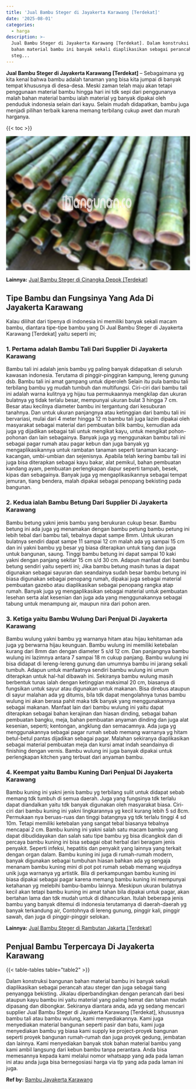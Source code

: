 ```yaml
---
title: 'Jual Bambu Steger di Jayakerta Karawang [Terdekat]'
date: '2025-08-01'
categories:
  - harga
description: >-
  Jual Bambu Steger di Jayakerta Karawang [Terdekat]. Dalam konstruksi bangunan
  bahan material bambu ini banyak sekali diaplikasikan sebagai perancah atau
  steg...
---
```


**Jual Bambu Steger di Jayakerta Karawang \[Terdekat\]** – Sebagaimana yg kita kenal bahwa bambu adalah tanaman yang bisa kita jumpai di banyak tempat khususnya di desa-desa. Meski zaman telah maju akan tetapi penggunaan material bambu hingga hari ini tdk sepi dari penggunanya malah bahan material bambu ialah material yg banyak dipakai oleh penduduk indonesia selain dari kayu. Selain mudah didapatkan, bambu juga menjadi pilihan terbaik karena memang terbilang cukup awet dan murah harganya.

{{< toc >}}

![Jual Bambu Steger di Jayakerta Karawang [Terdekat]](/images/jual-bambu-tali-15.png)

**Lainnya:** [Jual Bambu Steger di Cinangka Depok \[Terdekat\]](https://bambu.bangunan.co/jual-bambu-steger-di-cinangka-depok-terdekat/)

## Tipe Bambu dan Fungsinya Yang Ada Di Jayakerta Karawang

Kalau dilihat dari tipenya di indonesia ini memiliki banyak sekali macam bambu, diantara tipe-tipe bambu yang Di Jual Bambu Steger di Jayakerta Karawang \[Terdekat\] yaitu seperti ini;

### 1\. Pertama adalah Bambu Tali Dari Supplier Di Jayakerta Karawang

Bambu tali ini adalah jenis bambu yg paling banyak didapatkan di seluruh kawasan indonesia. Terutama di pinggir-pinggiran kampung, lereng gunung dsb. Bambu tali ini amat gampang untuk diperoleh Selain itu pula bambu tali terbilang bambu yg mudah tumbuh dan multifungsi. Ciri-ciri dari bambu tali ini adalah warna kulitnya yg hijau tua permukaannya mengkilap dan ukuran bulatnya yg tidak terlalu besar, mempunyai ukuran bulat 3 hingga 7 cm. Besar atau kecilnya diameter bambu ini tergantung dari kesuburan tanahnya. Dan untuk ukuran panjangnya atau ketinggian dari bambu tali ini bervariasi, mulai dari 4 meter hingga 12 m bambu tali juga lazim dipakai oleh masyarakat sebagai material dari pembuatan bilik bambu, kemudian ada juga yg dijadikan sebagai tali untuk mengikat kayu, untuk mengikat pohon-pohonan dan lain sebagainya. Banyak juga yg menggunakan bambu tali ini sebagai pagar rumah atau pagar kebun dan juga banyak yg mengaplikasikannya untuk rambatan tanaman seperti tanaman kacang-kacangan, umbi-umbian dan sejenisnya. Apabila telah kering bambu tali ini juga bisa diterapkan sebagai kayu bakar, alat pemikul, bahan pembuatan kandang ayam, pembuatan perlengkapan dapur seperti tampah, besek, kipas dan sebagainya. Banyak juga yg mengaplikasikannya sebagai tempat jemuran, tiang bendera, malah dipakai sebagai penopang bekisting pada bangunan.

### 2\. Kedua ialah Bambu Betung Dari Supplier Di Jayakerta Karawang

Bambu betung yakni jenis bambu yang berukuran cukup besar. Bambu betung ini ada juga yg menamakan dengan bambu petung bambu petung ini lebih tebal dari bambu tali, tebalnya dapat sampe 8mm. Untuk ukuran bulatnya sendiri dapat sampe 11 sampai 12 cm malah ada yg sampai 15 cm dan ini yakni bambu yg besar yg biasa diterapkan untuk tiang dan juga untuk bangunan, saung. Tinggi bambu betung ini dapat sampai 10 kaki yakni dengan panjang sekitar 15 cm s/d 30 cm. Adapun manfaat dari bambu betung sendiri yaitu seperti ini; Jika bambu betung masih tunas ia dapat digunakan sebagai sayuran dan seandainya sudah besar bambu betung ini biasa digunakan sebagai penopang rumah, dipakai juga sebagai material pembuatan gazebo atau diaplikasikan sebagai penopang rangka atap rumah. Banyak juga yg mengaplikasikan sebagai material untuk pembuatan lesehan serta alat kesenian dan juga ada yang menggunakannya sebagai tabung untuk menampung air, maupun nira dari pohon aren.

### 3\. Ketiga yaitu Bambu Wulung Dari Penjual Di Jayakerta Karawang

Bambu wulung yakni bambu yg warnanya hitam atau hijau kehitaman ada juga yg berwarna hijau keunguan. Bambu wulung ini memiliki ketebalan kurang dari 8mm dan dengan diameter 5 s/d 12 cm. Dan panjangnya bambu wulung ini lazimnya antara 7 sampai 18 m cukup panjang. Bambu wulung ini bisa didapat di lereng-lereng gunung dan umumnya bambu ini jarang sekali tumbuh. Adapun untuk manfaatnya sendiri bambu wulung ini umum diterapkan untuk hal-hal dibawah ini. Sekiranya bambu wulung masih berbentuk tunas ialah dengan ketinggian maksimal 20 cm, biasanya di fungsikan untuk sayur atau digunakan untuk makanan. Bisa direbus ataupun di sayur malahan ada yg ditumis, bila tdk dapat mengolahnya tunas bambu wulung ini akan berasa pahit maka tdk banyak yang menggunakannya sebagai makanan. Manfaat lain dari bambu wulung ini yaitu dapat diterapkan sebagai bahan kerajinan dan hiasan dinding, sebagai bahan pembuatan bangku, meja, bahan pembuatan anyaman dinding dan juga alat kesenian, seperti; kentongan, angklung dan semacamnya. Ada juga yg menggunakannya sebagai pagar rumah sebab memang warnanya yg hitam betul-betul pantas dijadikan sebagai pagar. Malahan sekiranya diaplikasikan sebagai material pembuatan meja dan kursi amat indah seandainya di finishing dengan vernis. Bambu wulung ini juga banyak dipakai untuk perlengkapan kitchen yang terbuat dari anyaman bambu.

### 4\. Keempat yaitu Bambu Kuning Dari Penjual Di Jayakerta Karawang

Bambu kuning ini yakni jenis bambu yg terbilang sulit untuk didapat sebab memang tdk tumbuh di semua daerah. Juga yang fungsinya tdk terlalu dapat diandalkan yaitu tdk banyak digunakan oleh masyarakat biasa. Ciri-ciri dari bambu kuning ini yakni lingkarannya yg kecil kurang lebih 5 sd 8cm. Permukaan nya beruas-ruas dan tinggi batangnya yg tdk terlalu tinggi 4 sd 10m. Tetapi memiliki ketebalan yang sangat tebal biasanya tebalnya mencapai 2 cm. Bambu kuning ini yakni salah satu macam bambu yang dapat dibudidayakan dan salah satu tipe bambu yg bisa dicangkok dan di percaya bambu kuning ini bisa sebagai obat herbal dari beragam jenis penyakit. Seperti infeksi, hepatitis dan penyakit yang lainnya yang terkait dengan organ dalam. Bambu kuning ini juga di rumah-rumah modern, banyak digunakan sebagai tumbuhan hiasan bahkan ada yg sengaja menanam bambu kuning mini di pot pot rumah sebab memang wujudnya unik juga warnanya yg artistik. Bila di perkampungan bambu kuning ini biasa dipakai sebagai pagar karena memang bambu kuning ini mempunyai ketahanan yg melebihi bambu-bambu lainnya. Meskipun ukuran bulatnya kecil akan tetapi bambu kuning ini amat tahan bila dipakai untuk pagar, akan bertahan lama dan tdk mudah untuk di dihancurkan. Itulah beberapa jenis bambu yang banyak ditemui di indonesia terutamanya di daerah-daerah yg banyak terkandung air, Contohnya di lereng gunung, pinggir kali, pinggir sawah, dan juga di pinggir-pinggir selokan.

**Lainnya:** [Jual Bambu Steger di Rambutan Jakarta \[Terdekat\]](https://bambu.bangunan.co/jual-bambu-steger-di-rambutan-jakarta-terdekat/)

## Penjual Bambu Terpercaya Di Jayakerta Karawang

{{< table-tables table="table2" >}}

Dalam konstruksi bangunan bahan material bambu ini banyak sekali diaplikasikan sebagai perancah atau steger dan juga sebagai tiang penyangga bekisting. Jikalau diperbandingkan dengan perancah dari besi ataupun kayu bambu ini yaitu material yang paling hemat dan tahan mudah dipasang dan dibongkar. Sekiranya diantara anda, ada yg sedang mencari supplier Jual Bambu Steger di Jayakerta Karawang \[Terdekat\], khususnya bambu tali atau bambu wulung, kami menyediakannya. Kami juga menyediakan material bangunan seperti pasir dan batu, kami juga menyediakan bambu yg biasa kami supply ke project-proyek bangunan seperti proyek bangunan rumah-rumah dan juga proyek gedung, jembatan dan lainnya. Kami menyediakan banyak stok bahan material bambu yang kami ambil langsung dari kebun bambu tanpa perantara. Anda bisa memesannya kepada kami melalui nomor whatsapp yang ada pada laman ini atau anda juga bisa bernegosiasi harga via tlp yang ada pada laman ini juga.

**Ref by:** [Bambu Jayakerta Karawang](https://id.wikipedia.org/wiki/Bambu)
